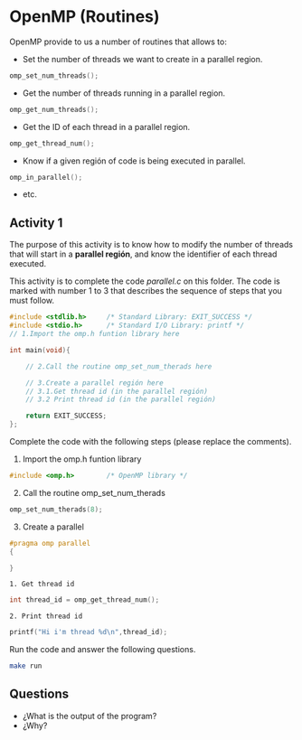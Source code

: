 # OpenMP (Routines)

OpenMP provide to us a number of routines that allows to:

* Set the number of threads we want to create in a parallel region.

```c
omp_set_num_threads();
```

* Get the number of threads running in a parallel region.

```c
omp_get_num_threads();
```

* Get the ID of each thread in a parallel region.

```c
omp_get_thread_num();
```

* Know if a given región of code is being executed in parallel.

```c
omp_in_parallel();
```

* etc.

## Activity 1

The purpose of this activity is to know how to modify the number of threads that will start in a **parallel región**, and know the identifier of each thread executed.

This activity is to complete the code *parallel.c* on this folder. The code is marked with number 1 to 3 that describes the sequence of steps that you must follow.

```c
#include <stdlib.h>     /* Standard Library: EXIT_SUCCESS */
#include <stdio.h>      /* Standard I/O Library: printf */
// 1.Import the omp.h funtion library here

int main(void){

    // 2.Call the routine omp_set_num_therads here

    // 3.Create a parallel región here
    // 3.1.Get thread id (in the parallel región)
    // 3.2 Print thread id (in the parallel región)

    return EXIT_SUCCESS;
};

```

Complete the code with the following steps (please replace the comments).

1. Import the omp.h funtion library

```c
#include <omp.h>        /* OpenMP library */
```

2. Call the routine omp_set_num_therads

```c
omp_set_num_therads(8);
```

3. Create a parallel

```c
#pragma omp parallel
{

}
```

    1. Get thread id

```c
int thread_id = omp_get_thread_num();
```

    2. Print thread id

```c
printf("Hi i'm thread %d\n",thread_id);
```

Run the code and answer the following questions.

```bash
make run 
```

## Questions

* ¿What is the output of the program? 
* ¿Why?